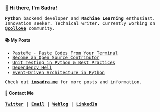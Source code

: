 ### :wave: Hi there, I'm Sadra!

<samp>

__Python__ backend developer and __Machine Learning__ enthusiast. Innovation seeker. Technical writer. Currently working on [__@collove__](https://github.com/collove) community.

</samp>
  
#### :books: My Posts

<samp>

<!-- BLOGPOSTS:START -->
- [PasteMe - Paste Codes From Your Terminal](https://imsadra.me/pasteme-paste-codes-from-your-terminal)
- [Become an Open Source Contributor](https://imsadra.me/become-an-open-source-contributor)
- [Unit Testing in Python &amp; Best Practices](https://imsadra.me/unit-testing-in-python-and-best-practices)
- [Dependency Hell](https://imsadra.me/dependency-hell)
- [Event-Driven Architecture in Python](https://imsadra.me/event-driven-architecture-in-python)
<!-- BLOGPOSTS:END -->

Check out [__imsadra.me__](https://imsadra.me) for more posts and information.

</samp>

#### :call_me_hand: Contact Me
<samp>
  
[__Twitter__](https://twitter.com/lnxpylnxpy) | [__Email__](mailto:lnxpylnxpy@gmail.com) | [__Weblog__](https://imsadra.me) | [__LinkedIn__](https://www.linkedin.com/in/ali-reza-yahyapour-18b896164/)
  
</samp>

